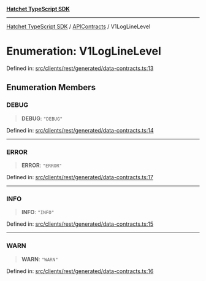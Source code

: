 [**Hatchet TypeScript SDK**](../../../../README.md)

***

[Hatchet TypeScript SDK](../../../../README.md) / [APIContracts](../README.md) / V1LogLineLevel

# Enumeration: V1LogLineLevel

Defined in: [src/clients/rest/generated/data-contracts.ts:13](https://github.com/hatchet-dev/hatchet/blob/0288a24f2e9f14787135b399bd47182f4d1260d9/sdks/typescript/src/clients/rest/generated/data-contracts.ts#L13)

## Enumeration Members

### DEBUG

> **DEBUG**: `"DEBUG"`

Defined in: [src/clients/rest/generated/data-contracts.ts:14](https://github.com/hatchet-dev/hatchet/blob/0288a24f2e9f14787135b399bd47182f4d1260d9/sdks/typescript/src/clients/rest/generated/data-contracts.ts#L14)

***

### ERROR

> **ERROR**: `"ERROR"`

Defined in: [src/clients/rest/generated/data-contracts.ts:17](https://github.com/hatchet-dev/hatchet/blob/0288a24f2e9f14787135b399bd47182f4d1260d9/sdks/typescript/src/clients/rest/generated/data-contracts.ts#L17)

***

### INFO

> **INFO**: `"INFO"`

Defined in: [src/clients/rest/generated/data-contracts.ts:15](https://github.com/hatchet-dev/hatchet/blob/0288a24f2e9f14787135b399bd47182f4d1260d9/sdks/typescript/src/clients/rest/generated/data-contracts.ts#L15)

***

### WARN

> **WARN**: `"WARN"`

Defined in: [src/clients/rest/generated/data-contracts.ts:16](https://github.com/hatchet-dev/hatchet/blob/0288a24f2e9f14787135b399bd47182f4d1260d9/sdks/typescript/src/clients/rest/generated/data-contracts.ts#L16)
